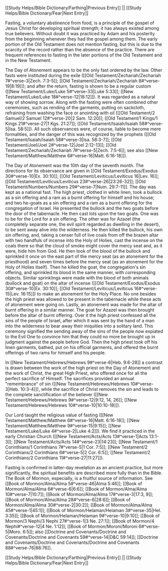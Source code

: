 [[Study Helps/Bible Dictionary/Farthing|Previous Entry]]  ||  [[Study Helps/Bible Dictionary/Fear|Next Entry]]

 Fasting, a voluntary abstinence from food, is a principle of the gospel of Jesus Christ for developing spiritual strength; it has always existed among true believers. Without doubt it was practiced by Adam and his posterity from the beginning whenever they had the gospel among them. The early portion of the Old Testament does not mention fasting, but this is due to the scarcity of the record rather than the absence of the practice. There are frequent references to fasting in the later portions of the Old Testament and in the New Testament.

 The Day of Atonement appears to be the only fast ordered by the law. Other fasts were instituted during the exile ([[Old Testament/Zechariah/Zechariah 7#^verse-3|Zech. 7:3-5]]; [[Old Testament/Zechariah/Zechariah 8#^verse-19|8:19]]); and after the return, fasting is shown to be a regular custom ([[New Testament/Luke/Luke 5#^verse-33|Luke 5:33]]; [[New Testament/Luke/Luke 18#^verse-12|18:12]]). It was regarded as a natural way of showing sorrow. Along with the fasting were often combined other ceremonies, such as rending of the garments, putting on sackcloth, refraining from washing the face or anointing with oil ([[Old Testament/2 Samuel/2 Samuel 12#^verse-20|2 Sam. 12:20]]; [[Old Testament/1 Kings/1 Kings 21#^verse-27|1 Kgs. 21:27]]; [[Old Testament/Isaiah/Isaiah 58#^verse-5|Isa. 58:5]]). All such observances were, of course, liable to become mere formalities, and the danger of this was recognized by the prophets ([[Old Testament/Isaiah/Isaiah 58#^verse-3|Isa. 58:3-7]]; [[Old Testament/Joel/Joel 2#^verse-12|Joel 2:12-13]]; [[Old Testament/Zechariah/Zechariah 7#^verse-5|Zech. 7:5-6]]; see also [[New Testament/Matthew/Matthew 6#^verse-16|Matt. 6:16-18]]).

 The Day of Atonement was the 10th day of the seventh month. The directions for its observance are given in [[Old Testament/Exodus/Exodus 30#^verse-10|Ex. 30:10]]; [[Old Testament/Leviticus/Leviticus 16|Lev. 16]]; [[Old Testament/Leviticus/Leviticus 23#^verse-26|23:26-32]]; [[Old Testament/Numbers/Numbers 29#^verse-7|Num. 29:7-11]]. The day was kept as a national fast. The high priest, clothed in white linen, took a bullock as a sin offering and a ram as a burnt offering for himself and his house; and two he-goats as a sin offering and a ram as a burnt offering for the congregation of Israel. He presented the bullock and the two goats before the door of the tabernacle. He then cast lots upon the two goats. One was to be for the Lord for a sin offering. The other was for Azazel (the completely separate one, the evil spirit regarded as dwelling in the desert), to be sent away alive into the wilderness. He then killed the bullock, his own sin offering, and, taking a censer full of live coals from off the brazen altar with two handfuls of incense into the Holy of Holies, cast the incense on the coals there so that the cloud of smoke might cover the mercy seat and, as it were, hide him from God. He then took of the blood of the bullock and sprinkled it once on the east part of the mercy seat (as an atonement for the priesthood) and seven times before the mercy seat (as an atonement for the Holy of Holies itself). Then he killed the goat, the congregation's sin offering, and sprinkled its blood in the same manner, with corresponding objects. Similar sprinklings were made with the blood of both animals (bullock and goat) on the altar of incense ([[Old Testament/Exodus/Exodus 30#^verse-10|Ex. 30:10]]; [[Old Testament/Leviticus/Leviticus 16#^verse-15|Lev. 16:15]]) to make an atonement for the Holy Place. No one besides the high priest was allowed to be present in the tabernacle while these acts of atonement were going on. Lastly, an atonement was made for the altar of burnt offering in a similar manner. The goat for Azazel was then brought before the altar of burnt offering. Over it the high priest confessed all the sins of the people of Israel, after which it was sent by the hand of a man into the wilderness to bear away their iniquities into a solitary land. This ceremony signified the sending away of the sins of the people now expiated to the Evil One to convince him that they could no more be brought up in judgment against the people before God. Then the high priest took off his linen garments, bathed, put on his official garments, and offered the burnt offerings of two rams for himself and his people.

 In [[New Testament/Hebrews/Hebrews 9#^verse-6|Heb. 9:6-28]] a contrast is drawn between the work of the high priest on the Day of Atonement and the work of Christ, the great High Priest, who offered once for all the perfect sacrifice of Himself. The sacrifices provided an annual "remembrance" of sin ([[New Testament/Hebrews/Hebrews 10#^verse-3|Heb. 10:3-4]]), while the sacrifice of Christ removes the sin and leads to the complete sanctification of the believer ([[New Testament/Hebrews/Hebrews 9#^verse-12|9:12, 14, 26]]; [[New Testament/Hebrews/Hebrews 10#^verse-10|10:10-18]]).

 Our Lord taught the religious value of fasting ([[New Testament/Matthew/Matthew 6#^verse-16|Matt. 6:16-18]]; [[New Testament/Matthew/Matthew 9#^verse-15|9:15]]; [[New Testament/Luke/Luke 4#^verse-2|Luke 4:2]]). We find it practiced in the early Christian Church ([[New Testament/Acts/Acts 13#^verse-1|Acts 13:1-3]]; [[New Testament/Acts/Acts 14#^verse-23|14:23]]; [[New Testament/1 Corinthians/1 Corinthians 7#^verse-5|1 Cor. 7:5]]; [[New Testament/2 Corinthians/2 Corinthians 6#^verse-5|2 Cor. 6:5]]; [[New Testament/2 Corinthians/2 Corinthians 11#^verse-27|11:27]]).

 Fasting is confirmed in latter-day revelation as an ancient practice, but more significantly, the spiritual benefits are described more fully than in the Bible. The Book of Mormon, especially, is a fruitful source of information. See [[Book of Mormon/Alma/Alma 5#^verse-46|Alma 5:46]]; [[Book of Mormon/Alma/Alma 6#^verse-6|6:6]]; [[Book of Mormon/Alma/Alma 10#^verse-7|10:7]]; [[Book of Mormon/Alma/Alma 17#^verse-3|17:3, 9]]; [[Book of Mormon/Alma/Alma 28#^verse-6|28:6]]; [[Book of Mormon/Alma/Alma 30#^verse-2|30:2]]; [[Book of Mormon/Alma/Alma 45#^verse-1|45:1]]; [[Book of Mormon/Helaman/Helaman 3#^verse-35|Hel. 3:35]]; [[Book of Mormon/Helaman/Helaman 9#^verse-10|9:10]]; [[Book of Mormon/3 Nephi/3 Nephi 27#^verse-1|3 Ne. 27:1]]; [[Book of Mormon/4 Nephi#^verse-12|4 Ne. 1:12]]; [[Book of Mormon/Moroni/Moroni 6#^verse-5|Moro. 6:5]]; also [[Doctrine and Covenants/Doctrine and Covenants/Doctrine and Covenants 59#^verse-14|D&C 59:14]]; [[Doctrine and Covenants/Doctrine and Covenants/Doctrine and Covenants 88#^verse-76|88:76]].

[[Study Helps/Bible Dictionary/Farthing|Previous Entry]]  ||  [[Study Helps/Bible Dictionary/Fear|Next Entry]]